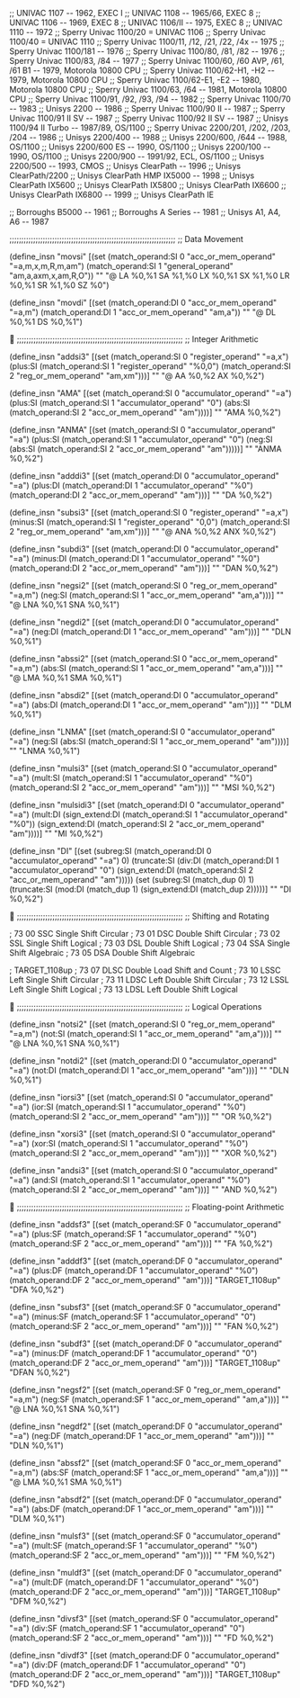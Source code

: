 ;; UNIVAC 1107 -- 1962, EXEC I
;; UNIVAC 1108 -- 1965/66, EXEC 8
;; UNIVAC 1106 -- 1969, EXEC 8
;; UNIVAC 1106/II -- 1975, EXEC 8
;; UNIVAC 1110 -- 1972
;; Sperry Univac 1100/20 = UNIVAC 1106
;; Sperry Univac 1100/40 = UNIVAC 1110
;; Sperry Univac 1100/11, /12, /21, /22, /4x -- 1975
;; Sperry Univac 1100/181 -- 1976
;; Sperry Univac 1100/80, /81, /82 -- 1976
;; Sperry Univac 1100/83, /84 -- 1977
;; Sperry Univac 1100/60, /60 AVP, /61, /61 B1 -- 1979, Motorola 10800 CPU
;; Sperry Univac 1100/62-H1, -H2 -- 1979, Motorola 10800 CPU
;; Sperry Univac 1100/62-E1, -E2 -- 1980, Motorola 10800 CPU
;; Sperry Univac 1100/63, /64 -- 1981, Motorola 10800 CPU
;; Sperry Univac 1100/91, /92, /93, /94 -- 1982
;; Sperry Univac 1100/70 -- 1983
;; Unisys 2200 -- 1986
;; Sperry Univac 1100/90 II -- 1987
;; Sperry Univac 1100/91 II SV -- 1987
;; Sperry Univac 1100/92 II SV -- 1987
;; Unisys 1100/94 II Turbo -- 1987/89, OS/1100
;; Sperry Univac 2200/201, /202, /203, /204 -- 1986
;; Unisys 2200/400 -- 1988
;; Unisys 2200/600, /644 -- 1988, OS/1100
;; Unisys 2200/600 ES -- 1990, OS/1100
;; Unisys 2200/100 -- 1990, OS/1100
;; Unisys 2200/900 -- 1991/92, ECL, OS/1100
;; Unisys 2200/500 -- 1993, CMOS
;; Unisys ClearPath -- 1996
;; Unisys ClearPath/2200
;; Unisys ClearPath HMP IX5000 -- 1998
;; Unisys ClearPath IX5600
;; Unisys ClearPath IX5800
;; Unisys ClearPath IX6600
;; Unisys ClearPath IX6800 -- 1999
;; Unisys ClearPath IE

;; Borroughs B5000 -- 1961
;; Borroughs A Series -- 1981
;; Unisys A1, A4, A6 -- 1987

;;;;;;;;;;;;;;;;;;;;;;;;;;;;;;;;;;;;;;;;;;;;;;;;;;;;;;;;;;;;;;;;;;;;;;
;; Data Movement

(define_insn "movsi"
  [(set (match_operand:SI 0 "acc_or_mem_operand" "=a,m,x,m,R,m,am")
	(match_operand:SI 1 "general_operand" "am,a,axm,x,am,R,O"))
  ""
  "@
   LA %0,%1
   SA %1,%0
   LX %0,%1
   SX %1,%0
   LR %0,%1
   SR %1,%0
   SZ %0")

(define_insn "movdi"
  [(set (match_operand:DI 0 "acc_or_mem_operand" "=a,m")
	(match_operand:DI 1 "acc_or_mem_operand" "am,a"))
  ""
  "@
   DL %0,%1
   DS %0,%1")


;;;;;;;;;;;;;;;;;;;;;;;;;;;;;;;;;;;;;;;;;;;;;;;;;;;;;;;;;;;;;;;;;;;;;;
;; Integer Arithmetic

(define_insn "addsi3"
  [(set (match_operand:SI 0 "register_operand" "=a,x")
	(plus:SI (match_operand:SI 1 "register_operand" "%0,0")
		 (match_operand:SI 2 "reg_or_mem_operand" "am,xm")))]
  ""
  "@
   AA %0,%2
   AX %0,%2")

(define_insn "AMA"
  [(set (match_operand:SI 0 "accumulator_operand" "=a")
	(plus:SI (match_operand:SI 1 "accumulator_operand" "0")
		 (abs:SI (match_operand:SI 2 "acc_or_mem_operand" "am"))))]
  ""
  "AMA %0,%2")

(define_insn "ANMA"
  [(set (match_operand:SI 0 "accumulator_operand" "=a")
	(plus:SI (match_operand:SI 1 "accumulator_operand" "0")
		 (neg:SI
		  (abs:SI (match_operand:SI 2 "acc_or_mem_operand" "am")))))]
  ""
  "ANMA %0,%2")

(define_insn "adddi3"
  [(set (match_operand:DI 0 "accumulator_operand" "=a")
	(plus:DI (match_operand:DI 1 "accumulator_operand" "%0")
		 (match_operand:DI 2 "acc_or_mem_operand" "am")))]
  ""
  "DA %0,%2")

(define_insn "subsi3"
  [(set (match_operand:SI 0 "register_operand" "=a,x")
	(minus:SI (match_operand:SI 1 "register_operand" "0,0")
		  (match_operand:SI 2 "reg_or_mem_operand" "am,xm")))]
  ""
  "@
   ANA %0,%2
   ANX %0,%2")

(define_insn "subdi3"
  [(set (match_operand:DI 0 "accumulator_operand" "=a")
	(minus:DI (match_operand:DI 1 "accumulator_operand" "%0")
		  (match_operand:DI 2 "acc_or_mem_operand" "am")))]
  ""
  "DAN %0,%2")

(define_insn "negsi2"
  [(set (match_operand:SI 0 "reg_or_mem_operand" "=a,m")
	(neg:SI (match_operand:SI 1 "acc_or_mem_operand" "am,a")))]
  ""
  "@
   LNA %0,%1
   SNA %0,%1")

(define_insn "negdi2"
  [(set (match_operand:DI 0 "accumulator_operand" "=a")
	(neg:DI (match_operand:DI 1 "acc_or_mem_operand" "am")))]
  ""
  "DLN %0,%1")

(define_insn "abssi2"
  [(set (match_operand:SI 0 "acc_or_mem_operand" "=a,m")
	(abs:SI (match_operand:SI 1 "acc_or_mem_operand" "am,a")))]
  ""
  "@
   LMA %0,%1
   SMA %0,%1")

(define_insn "absdi2"
  [(set (match_operand:DI 0 "accumulator_operand" "=a")
	(abs:DI (match_operand:DI 1 "acc_or_mem_operand" "am")))]
  ""
  "DLM %0,%1")

(define_insn "LNMA"
  [(set (match_operand:SI 0 "accumulator_operand" "=a")
	(neg:SI (abs:SI (match_operand:SI 1 "acc_or_mem_operand" "am"))))]
  ""
  "LNMA %0,%1")

(define_insn "mulsi3"
  [(set (match_operand:SI 0 "accumulator_operand" "=a")
	(mult:SI (match_operand:SI 1 "accumulator_operand" "%0")
		 (match_operand:SI 2 "acc_or_mem_operand" "am")))]
  ""
  "MSI %0,%2")

(define_insn "mulsidi3"
  [(set (match_operand:DI 0 "accumulator_operand" "=a")
	(mult:DI (sign_extend:DI
		  (match_operand:SI 1 "accumulator_operand" "%0"))
		 (sign_extend:DI
		  (match_operand:SI 2 "acc_or_mem_operand" "am"))))]
  ""
  "MI %0,%2")

(define_insn "DI"
  [(set (subreg:SI (match_operand:DI 0 "accumulator_operand" "=a") 0)
        (truncate:SI
	 (div:DI
	  (match_operand:DI 1 "accumulator_operand" "0")
	  (sign_extend:DI (match_operand:SI 2 "acc_or_mem_operand" "am")))))
   (set (subreg:SI (match_dup 0) 1)
        (truncate:SI (mod:DI (match_dup 1) (sign_extend:DI (match_dup 2)))))]
  ""
  "DI %0,%2")


;;;;;;;;;;;;;;;;;;;;;;;;;;;;;;;;;;;;;;;;;;;;;;;;;;;;;;;;;;;;;;;;;;;;;;
;; Shifting and Rotating

;    73 00    SSC   Single Shift Circular
;    73 01    DSC   Double Shift Circular
;    73 02    SSL   Single Shift Logical
;    73 03    DSL   Double Shift Logical
;    73 04    SSA   Single Shift Algebraic
;    73 05    DSA   Double Shift Algebraic

; TARGET_1108up
;    73 07    DLSC  Double Load Shift and Count
;    73 10    LSSC  Left Single Shift Circular
;    73 11    LDSC  Left Double Shift Circular
;    73 12    LSSL  Left Single Shift Logical
;    73 13    LDSL  Left Double Shift Logical


;;;;;;;;;;;;;;;;;;;;;;;;;;;;;;;;;;;;;;;;;;;;;;;;;;;;;;;;;;;;;;;;;;;;;;
;; Logical Operations

(define_insn "notsi2"
  [(set (match_operand:SI 0 "reg_or_mem_operand" "=a,m")
	(not:SI (match_operand:SI 1 "acc_or_mem_operand" "am,a")))]
  ""
  "@
   LNA %0,%1
   SNA %0,%1")

(define_insn "notdi2"
  [(set (match_operand:DI 0 "accumulator_operand" "=a")
	(not:DI (match_operand:DI 1 "acc_or_mem_operand" "am")))]
  ""
  "DLN %0,%1")

(define_insn "iorsi3"
  [(set (match_operand:SI 0 "accumulator_operand" "=a")
        (ior:SI (match_operand:SI 1 "accumulator_operand" "%0")
                (match_operand:SI 2 "acc_or_mem_operand" "am")))]
  ""
  "OR %0,%2")

(define_insn "xorsi3"
  [(set (match_operand:SI 0 "accumulator_operand" "=a")
        (xor:SI (match_operand:SI 1 "accumulator_operand" "%0")
                (match_operand:SI 2 "acc_or_mem_operand" "am")))]
  ""
  "XOR %0,%2")

(define_insn "andsi3"
  [(set (match_operand:SI 0 "accumulator_operand" "=a")
        (and:SI (match_operand:SI 1 "accumulator_operand" "%0")
                (match_operand:SI 2 "acc_or_mem_operand" "am")))]
  ""
  "AND %0,%2")


;;;;;;;;;;;;;;;;;;;;;;;;;;;;;;;;;;;;;;;;;;;;;;;;;;;;;;;;;;;;;;;;;;;;;;
;; Floating-point Arithmetic

(define_insn "addsf3"
  [(set (match_operand:SF 0 "accumulator_operand" "=a")
	(plus:SF (match_operand:SF 1 "accumulator_operand" "%0")
		 (match_operand:SF 2 "acc_or_mem_operand" "am")))]
  ""
  "FA %0,%2")

(define_insn "adddf3"
  [(set (match_operand:DF 0 "accumulator_operand" "=a")
	(plus:DF (match_operand:DF 1 "accumulator_operand" "%0")
		 (match_operand:DF 2 "acc_or_mem_operand" "am")))]
  "TARGET_1108up"
  "DFA %0,%2")

(define_insn "subsf3"
  [(set (match_operand:SF 0 "accumulator_operand" "=a")
	(minus:SF (match_operand:SF 1 "accumulator_operand" "0")
		 (match_operand:SF 2 "acc_or_mem_operand" "am")))]
  ""
  "FAN %0,%2")

(define_insn "subdf3"
  [(set (match_operand:DF 0 "accumulator_operand" "=a")
	(minus:DF (match_operand:DF 1 "accumulator_operand" "0")
		 (match_operand:DF 2 "acc_or_mem_operand" "am")))]
  "TARGET_1108up"
  "DFAN %0,%2")

(define_insn "negsf2"
  [(set (match_operand:SF 0 "reg_or_mem_operand" "=a,m")
	(neg:SF (match_operand:SF 1 "acc_or_mem_operand" "am,a")))]
  ""
  "@
   LNA %0,%1
   SNA %0,%1")

(define_insn "negdf2"
  [(set (match_operand:DF 0 "accumulator_operand" "=a")
	(neg:DF (match_operand:DF 1 "acc_or_mem_operand" "am")))]
  ""
  "DLN %0,%1")

(define_insn "abssf2"
  [(set (match_operand:SF 0 "acc_or_mem_operand" "=a,m")
	(abs:SF (match_operand:SF 1 "acc_or_mem_operand" "am,a")))]
  ""
  "@
   LMA %0,%1
   SMA %0,%1")

(define_insn "absdf2"
  [(set (match_operand:DF 0 "accumulator_operand" "=a")
	(abs:DF (match_operand:DF 1 "acc_or_mem_operand" "am")))]
  ""
  "DLM %0,%1")

(define_insn "mulsf3"
  [(set (match_operand:SF 0 "accumulator_operand" "=a")
	(mult:SF (match_operand:SF 1 "accumulator_operand" "%0")
		 (match_operand:SF 2 "acc_or_mem_operand" "am")))]
  ""
  "FM %0,%2")

(define_insn "muldf3"
  [(set (match_operand:DF 0 "accumulator_operand" "=a")
	(mult:DF (match_operand:DF 1 "accumulator_operand" "%0")
		 (match_operand:DF 2 "acc_or_mem_operand" "am")))]
  "TARGET_1108up"
  "DFM %0,%2")

(define_insn "divsf3"
  [(set (match_operand:SF 0 "accumulator_operand" "=a")
	(div:SF (match_operand:SF 1 "accumulator_operand" "0")
		(match_operand:SF 2 "acc_or_mem_operand" "am")))]
  ""
  "FD %0,%2")

(define_insn "divdf3"
  [(set (match_operand:DF 0 "accumulator_operand" "=a")
	(div:DF (match_operand:DF 1 "accumulator_operand" "0")
		(match_operand:DF 2 "acc_or_mem_operand" "am")))]
  "TARGET_1108up"
  "DFD %0,%2")
